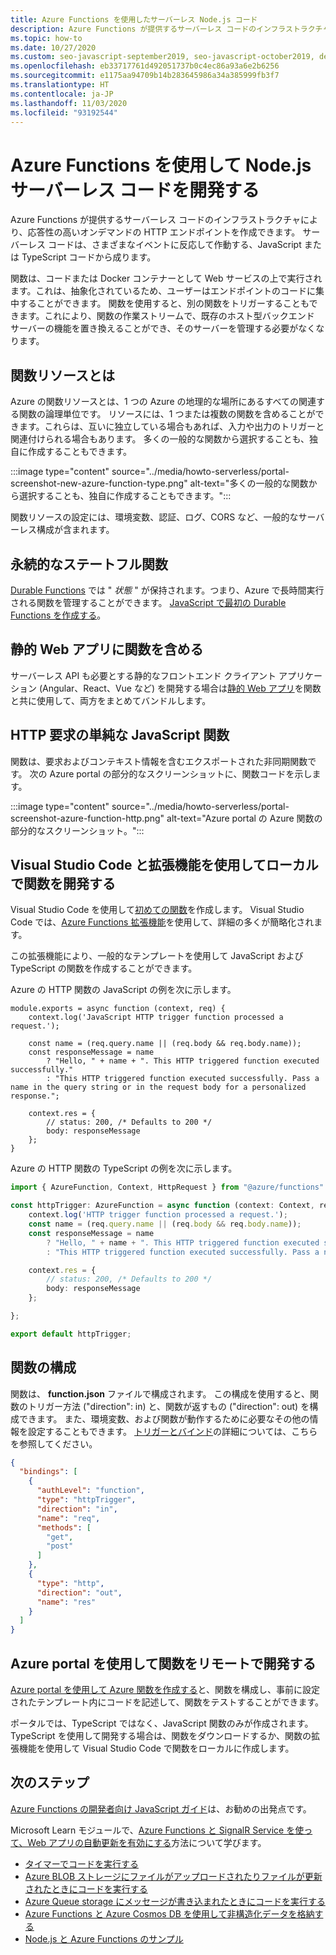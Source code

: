 ```yaml
---
title: Azure Functions を使用したサーバーレス Node.js コード
description: Azure Functions が提供するサーバーレス コードのインフラストラクチャにより、応答性の高いオンデマンドの HTTP エンドポイントを作成できます。
ms.topic: how-to
ms.date: 10/27/2020
ms.custom: seo-javascript-september2019, seo-javascript-october2019, devx-track-js, contperfq2
ms.openlocfilehash: eb33717761d492051737b0c4ec86a93a6e2b6256
ms.sourcegitcommit: e1175aa94709b14b283645986a34a385999fb3f7
ms.translationtype: HT
ms.contentlocale: ja-JP
ms.lasthandoff: 11/03/2020
ms.locfileid: "93192544"
---
```

# <a name="use-azure-functions-to-develop-nodejs-serverless-code"></a>Azure Functions を使用して Node.js サーバーレス コードを開発する

Azure Functions が提供するサーバーレス コードのインフラストラクチャにより、応答性の高いオンデマンドの HTTP エンドポイントを作成できます。 サーバーレス コードは、さまざまなイベントに反応して作動する、JavaScript または TypeScript コードから成ります。 

関数は、コードまたは Docker コンテナーとして Web サービスの上で実行されます。これは、抽象化されているため、ユーザーはエンドポイントのコードに集中することができます。 関数を使用すると、別の関数をトリガーすることもできます。これにより、関数の作業ストリームで、既存のホスト型バックエンド サーバーの機能を置き換えることができ、そのサーバーを管理する必要がなくなります。 

## <a name="what-is-a-function-resource"></a>関数リソースとは

Azure の関数リソースとは、1 つの Azure の地理的な場所にあるすべての関連する関数の論理単位です。 リソースには、1 つまたは複数の関数を含めることができます。これらは、互いに独立している場合もあれば、入力や出力のトリガーと関連付けられる場合もあります。 多くの一般的な関数から選択することも、独自に作成することもできます。

:::image type="content" source="../media/howto-serverless/portal-screenshot-new-azure-function-type.png" alt-text="多くの一般的な関数から選択することも、独自に作成することもできます。":::

関数リソースの設定には、環境変数、認証、ログ、CORS など、一般的なサーバーレス構成が含まれます。  

## <a name="durable-stateful-functions"></a>永続的なステートフル関数 

[Durable Functions](/azure/azure-functions/durable/durable-functions-overview) では " *状態* " が保持されます。つまり、Azure で長時間実行される関数を管理することができます。 [JavaScript で最初の Durable Functions を作成する](/azure/azure-functions/durable/quickstart-js-vscode)。

## <a name="static-web-apps-include-functions"></a>静的 Web アプリに関数を含める 

サーバーレス API も必要とする静的なフロントエンド クライアント アプリケーション (Angular、React、Vue など) を開発する場合は[静的 Web アプリ](/azure/static-web-apps/getting-started?tabs=react)を関数と共に使用して、両方をまとめてバンドルします。 

## <a name="a-simple-javascript-function-for-http-requests"></a>HTTP 要求の単純な JavaScript 関数

関数は、要求およびコンテキスト情報を含むエクスポートされた非同期関数です。 次の Azure portal の部分的なスクリーンショットに、関数コードを示します。 

:::image type="content" source="../media/howto-serverless/portal-screenshot-azure-function-http.png" alt-text="Azure portal の Azure 関数の部分的なスクリーンショット。":::

## <a name="develop-functions-locally-with-visual-studio-code-and-extensions"></a>Visual Studio Code と拡張機能を使用してローカルで関数を開発する

Visual Studio Code を使用して[初めての関数](/azure/azure-functions/functions-create-first-function-vs-code)を作成します。 Visual Studio Code では、[Azure Functions 拡張機能](https://marketplace.visualstudio.com/items?itemName=ms-azuretools.vscode-azurefunctions)を使用して、詳細の多くが簡略化されます。

この拡張機能により、一般的なテンプレートを使用して JavaScript および TypeScript の関数を作成することができます。 

Azure の HTTP 関数の JavaScript の例を次に示します。 

```nodejs
module.exports = async function (context, req) {
    context.log('JavaScript HTTP trigger function processed a request.');

    const name = (req.query.name || (req.body && req.body.name));
    const responseMessage = name
        ? "Hello, " + name + ". This HTTP triggered function executed successfully."
        : "This HTTP triggered function executed successfully. Pass a name in the query string or in the request body for a personalized response.";

    context.res = {
        // status: 200, /* Defaults to 200 */
        body: responseMessage
    };
}
```

Azure の HTTP 関数の TypeScript の例を次に示します。 

```typescript
import { AzureFunction, Context, HttpRequest } from "@azure/functions"

const httpTrigger: AzureFunction = async function (context: Context, req: HttpRequest): Promise<void> {
    context.log('HTTP trigger function processed a request.');
    const name = (req.query.name || (req.body && req.body.name));
    const responseMessage = name
        ? "Hello, " + name + ". This HTTP triggered function executed successfully."
        : "This HTTP triggered function executed successfully. Pass a name in the query string or in the request body for a personalized response.";

    context.res = {
        // status: 200, /* Defaults to 200 */
        body: responseMessage
    };

};

export default httpTrigger;
```

## <a name="configuring-the-function"></a>関数の構成

関数は、 **function.json** ファイルで構成されます。 この構成を使用すると、関数のトリガー方法 ("direction": in) と、関数が返すもの ("direction": out) を構成できます。 また、環境変数、および関数が動作するために必要なその他の情報を設定することもできます。 [トリガーとバインド](/azure/azure-functions/functions-triggers-bindings?tabs=javascript.md)の詳細については、こちらを参照してください。 

```json
{
  "bindings": [
    {
      "authLevel": "function",
      "type": "httpTrigger",
      "direction": "in",
      "name": "req",
      "methods": [
        "get",
        "post"
      ]
    },
    {
      "type": "http",
      "direction": "out",
      "name": "res"
    }
  ]
}
```

## <a name="develop-functions-remotely-using-the-azure-portal"></a>Azure portal を使用して関数をリモートで開発する

[Azure portal を使用して Azure 関数を作成する](https://ms.portal.azure.com/#create/Microsoft.FunctionApp)と、関数を構成し、事前に設定されたテンプレート内にコードを記述して、関数をテストすることができます。 

ポータルでは、TypeScript ではなく、JavaScript 関数のみが作成されます。 TypeScript を使用して開発する場合は、関数をダウンロードするか、関数の拡張機能を使用して Visual Studio Code で関数をローカルに作成します。 

## <a name="next-steps"></a>次のステップ

[Azure Functions の開発者向け JavaScript ガイド](/azure/azure-functions/functions-reference-node)は、お勧めの出発点です。 

Microsoft Learn モジュールで、[Azure Functions と SignalR Service を使って、Web アプリの自動更新を有効にする](/learn/modules/automatic-update-of-a-webapp-using-azure-functions-and-signalr/)方法について学びます。

* [タイマーでコードを実行する](/azure/azure-functions/functions-create-scheduled-function)
* [Azure BLOB ストレージにファイルがアップロードされたりファイルが更新されたときにコードを実行する](/azure/storage/blobs/storage-upload-process-images?tabs=nodejsv10)
* [Azure Queue storage にメッセージが書き込まれたときにコードを実行する](/azure/azure-functions/functions-create-storage-queue-triggered-function)
* [Azure Functions と Azure Cosmos DB を使用して非構造化データを格納する](/azure/azure-functions/functions-integrate-store-unstructured-data-cosmosdb?tabs=javascript)
* [Node.js と Azure Functions のサンプル](/samples/browse/?languages=javascript%2Cnodejs&products=azure-functions)